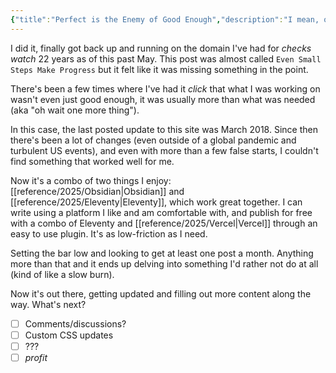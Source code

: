 ```yaml
---
{"title":"Perfect is the Enemy of Good Enough","description":"I mean, obviously right?","date":"2025-08-10","tags":["ponder","mentality"],"dg-publish":true,"created":"2025-08-10 20:11:08","updated":"2025-08-15T21:13:37-04:00","permalink":"/output/write/2025/perfect-is-the-enemy-of-good-enough/","dgPassFrontmatter":true,"noteIcon":"3"}
---
```


I did it, finally got back up and running on the domain I've had for _checks watch_ 22 years as of this past May. This post was almost called `Even Small Steps Make Progress` but it felt like it was missing something in the point.

There's been a few times where I've had it _click_ that what I was working on wasn't even just good enough, it was usually more than what was needed (aka "oh wait one more thing").

In this case, the last posted update to this site was March 2018. Since then there's been a lot of changes (even outside of a global pandemic and turbulent US events), and even with more than a few false starts, I couldn't find something that worked well for me.

Now it's a combo of two things I enjoy: [[reference/2025/Obsidian\|Obsidian]] and [[reference/2025/Eleventy\|Eleventy]], which work great together. I can write using a platform I like and am comfortable with, and publish for free with a combo of Eleventy and [[reference/2025/Vercel\|Vercel]] through an easy to use plugin. It's as low-friction as I need.

Setting the bar low and looking to get at least one post a month. Anything more than that and it ends up delving into something I'd rather not do at all (kind of like a slow burn).

Now it's out there, getting updated and filling out more content along the way. What's next?

- [ ] Comments/discussions?
- [ ] Custom CSS updates
- [ ] ???
- [ ] _profit_
